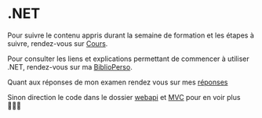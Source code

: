 # .NET

Pour suivre le contenu appris durant la semaine de formation et les étapes à suivre, rendez-vous sur [Cours](Cours/console/Cours.md).

Pour consulter les liens et explications permettant de commencer à utiliser .NET, rendez-vous sur ma [BiblioPerso](Cours/console/BiblioPerso.md). 

Quant aux réponses de mon examen rendez vous sur mes [réponses](Exam/Réponses.md)

Sinon direction le code dans le dossier [webapi](webapi) et [MVC](MVC) pour en voir plus 👨🏽‍💻 



